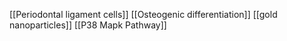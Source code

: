 [[Periodontal ligament cells]]
[[Osteogenic differentiation]]
[[gold nanoparticles]]
[[P38 Mapk Pathway]]
